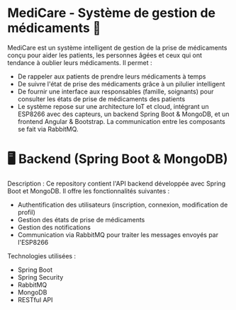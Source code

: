 **MediCare - Système de gestion de médicaments 💊**
===
MediCare est un système intelligent de gestion de la prise de médicaments conçu pour aider les patients, les personnes âgées et ceux qui ont tendance à oublier leurs médicaments. Il permet :

- De rappeler aux patients de prendre leurs médicaments à temps
- De suivre l'état de prise des médicaments grâce à un pilulier intelligent
- De fournir une interface aux responsables (famille, soignants) pour consulter les états de prise de médicaments des patients
- Le système repose sur une architecture IoT et cloud, intégrant un ESP8266 avec des capteurs, un backend Spring Boot & MongoDB, et un frontend Angular & Bootstrap. La communication entre les composants se fait via RabbitMQ.

**🖥️ Backend (Spring Boot & MongoDB)**
===
Description :
Ce repository contient l'API backend développée avec Spring Boot et MongoDB. Il offre les fonctionnalités suivantes :

- Authentification des utilisateurs (inscription, connexion, modification de profil)
- Gestion des états de prise de médicaments
- Gestion des notifications
- Communication via RabbitMQ pour traiter les messages envoyés par l'ESP8266
  
Technologies utilisées :

- Spring Boot
- Spring Security
- RabbitMQ
- MongoDB
- RESTful API
